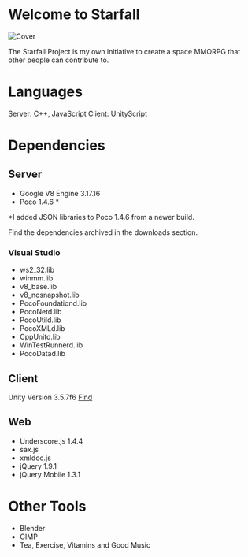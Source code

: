 # Welcome to Starfall

![Cover](http://i1365.photobucket.com/albums/r745/markfarr2011/cover_zps3496e5a1.png)

The Starfall Project is my own initiative to create a space MMORPG that other people can contribute to.


# Languages #

Server: C++, JavaScript
Client: UnityScript

# Dependencies #

## Server ##

+ Google V8 Engine 3.17.16
+ Poco 1.4.6 *

*I added JSON libraries to Poco 1.4.6 from a newer build. 

Find the dependencies archived in the downloads section.


### Visual Studio ###

+ ws2_32.lib
+ winmm.lib
+ v8_base.lib
+ v8_nosnapshot.lib
+ PocoFoundationd.lib
+ PocoNetd.lib
+ PocoUtild.lib
+ PocoXMLd.lib
+ CppUnitd.lib
+ WinTestRunnerd.lib
+ PocoDatad.lib

## Client ##

Unity Version 3.5.7f6 [Find](http://unity3d.com/unity/download/archive)

## Web ## 

+ Underscore.js 1.4.4
+ sax.js
+ xmldoc.js  
+ jQuery 1.9.1
+ jQuery Mobile 1.3.1


# Other Tools #

+ Blender 
+ GIMP
+ Tea, Exercise, Vitamins and Good Music

